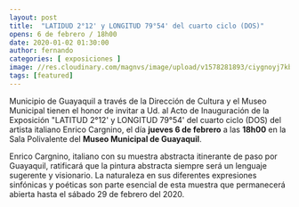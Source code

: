 ```yaml
---
layout: post
title:  "LATIDUD 2°12' y LONGITUD 79°54' del cuarto ciclo (DOS)"
opens: 6 de febrero / 18h00
date: 2020-01-02 01:30:00
author: fernando
categories: [ exposiciones ]
image: //res.cloudinary.com/magnvs/image/upload/v1578281893/ciygnoyj7kbxrjf5epzk.jpg
tags: [featured]
---
```


Municipio de Guayaquil a través de la Dirección de Cultura y el Museo Municipal tienen el honor de invitar a Ud. al Acto de Inauguración de la Exposición "LATITUD 2°12' y LONGITUD 79°54' del cuarto ciclo (DOS) del artista italiano Enrico Cargnino, el día **jueves 6 de febrero** a las **18h00** en la Sala Polivalente del **Museo Municipal de Guayaquil**.

Enrico Cargnino, italiano con su muestra abstracta itinerante de paso por Guayaquil, ratificará que la pintura abstracta siempre será un lenguaje sugerente y visionario. La naturaleza en sus diferentes expresiones sinfónicas y poéticas son parte esencial de esta muestra que permanecerá abierta hasta el sábado 29 de febrero del 2020.
